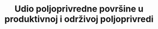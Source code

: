 ---	
date_metadata_updated:	null
goal_meta_link:	http://unstats.un.org/sdgs/files/metadata-compilation/Metadata-Goal-2.pdf'
goal_meta_link_page:	10
graph:	bar
graph_negative:	
graph_title:	Udio korištene poljoprivredne površine u površini kopna (uključujući unutarnje vode) (%)
has_metadata:	true
indicator:	2.4.1
indicator_definition:	"Denominator, poljoprivredna površina, dobro je poznat i uspostavljen pokazatelj koji prikupljaju statistička tijela u zemljama i kompiliraju se na međunarodnoj razini putem upitnika FAO-a. Ti podaci su dostupni u FAO-inoj bazi podataka FAOSTAT. Numerator bilježi tri dimenzije održive proizvodnje: ekološku, ekonomsku i društvenu. Mjerni instrument istraživanja gospodarstva omogućit će zemljama fleksibilnost da identificiraju pitanja vezana uz održivost koja su najrelevantnija za prioritete / izazove unutar te tri dimenzije. Zemljišta pod produktivnom i održivom poljoprivredom bit će ona poljoprivredna gospodarstva koja zadovoljavaju pokazatelje odabrane u sve tri dimenzije."
indicator_name:	Udio poljoprivredne površine u produktivnoj i održivoj poljoprivredi
indicator_variable:	Udio korištene poljoprivredne površine u površini kopna (uključujući unutarnje vode) (%)
layout:	indicator
periodicity:	null
permalink:	/2-4-1/
published:	
sdg_goal:	2
source_url:	https://www.dzs.hr/'
target:	Do 2030. godine osigurati održive sustave proizvodnje hrane i razviti  prilagodljivu poljoprivrednu praksu koja povećava proizvodost i proizvodnju, pomaže u očuvanju ekosustava te jača sposobnosti prilagodbe klimatskim promjenama, ekstremnim vremenskim uvjetima, sušama, poplavama i drugim prirodnim katastrofama, a ujedno  postupno poboljšava kvalitetu zemljišta i tla
target_id:	2.4'
time_period:	null
title:	Udio poljoprivredne površine u produktivnoj i održivoj poljoprivredi
un_custodial_agency:	FAO
un_designated_tier:	2
indicator_variable_2:	
indicator_variable_3:	
---	
